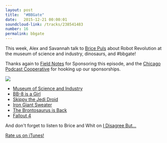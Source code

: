```yaml
---
layout: post
title:  "#BBGate"
date:   2015-12-21 00:00:01
soundcloud-link: /tracks/238541483
number: 16
permalink: bbgate
---
```


This week, Alex and Savannah talk to [Brice Puls](https://twitter.com/bricepuls) about Robot Revolution at the museum of science and industry, dinosaurs, and #bbgate!

Thanks again to [Field Notes](http://fieldnotesbrand.com/) for Sponsoring this episode, and the [Chicago Podcast Cooperative](http://chicagopodcastcoop.com/) for hooking up our sponsorships.

<img src="../img/16/brice.jpg">

- [Museum of Science and Industry](http://www.msichicago.org/?gclid=Cj0KEQiA496zBRDoi5OY3p2xmaUBEiQArLNnK_G9PirTB610oJNAwoRnCHNK7FDDjPiwZ8CUc6YmyzEaAviA8P8HAQ)
- [BB-8 is a Girl](http://www.telegraph.co.uk/film/star-wars-the-force-awakens/bb-8-droid-girl-female/)
- [Skippy the Jedi Droid](http://www.oafe.net/blog/2011/12/skippy-the-jedi-droid/)
- [Iron Giant Sweater](http://mondotees.com/products/irongiant-knit-sweater)
- [The Brontosaurus is Back](http://www.scientificamerican.com/article/the-brontosaurus-is-back1/)
- [Fallout 4](https://www.fallout4.com/age-gate)

And don't forget to listen to Brice and Whit on [I Disagree But...](http://www.idisagreebut.com/)

[Rate us on iTunes!](https://itunes.apple.com/us/podcast/roboism/id1008492610?mt=2)
